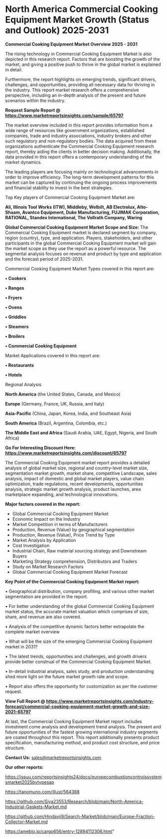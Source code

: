 # North America Commercial Cooking Equipment Market Growth (Status and Outlook) 2025-2031

<Strong> Commercial Cooking Equipment Market Overview 2025 - 2031</strong>

The rising technology in Commercial Cooking Equipment Market is also depicted in this research report. Factors that are boosting the growth of the market, and giving a positive push to thrive in the global market is explained in detail.

Furthermore, the report highlights on emerging trends, significant drivers, challenges, and opportunities, providing all necessary data for thriving in the industry. This report market research offers a comprehensive perspective, including an in-depth analysis of the present and future scenarios within the industry.

<strong>Request Sample Report @ <a href=https://www.marketreportsinsights.com/sample/65797>https://www.marketreportsinsights.com/sample/65797</a></strong>

The market overview included in this report provides information from a wide range of resources like government organizations, established companies, trade and industry associations, industry brokers and other such regulatory and non-regulatory bodies. The data acquired from these organizations authenticate the Commercial Cooking Equipment research report, thereby aiding the clients in better decision making. Additionally, the data provided in this report offers a contemporary understanding of the market dynamics.

The leading players are focusing mainly on technological advancements in order to improve efficiency. The long-term development patterns for this market can be captured by continuing the ongoing process improvements and financial stability to invest in the best strategies.

Top Key players of Commercial Cooking Equipment Market are:

<strong>Ali, Illinois Tool Works (ITW), Middleby, Welbilt, AB Electrolux, Alto-Shaam, Avantco Equipment, Duke Manufacturing, FUJIMAK Corporation, RATIONAL, Standex International, The Vollrath Company, Waring</strong>

<strong><b>Global Commercial Cooking Equipment Market Scope and Size:</b></strong>
The Commercial Cooking Equipment market is declared segment by company, region (country), type, and application. Players, stakeholders, and other participants in the global Commercial Cooking Equipment market will gain the market scope as they use the report as a powerful resource. The segmental analysis focuses on revenue and product by type and application and the forecast period of 2025-2031.

Commercial Cooking Equipment Market Types covered in this report are:

<strong>• Cookers

• Ranges

• Fryers

• Ovens

• Griddles

• Steamers

• Broilers

• Commercial Cooking Equipment</strong>

Market Applications covered in this report are:

<strong>• Restaurants

• Hotels</strong> 

Regional Analysis

<strong>North America</strong> (the United States, Canada, and Mexico)

<strong>Europe</strong> (Germany, France, UK, Russia, and Italy)

<strong>Asia-Pacific</strong> (China, Japan, Korea, India, and Southeast Asia)

<strong>South America</strong> (Brazil, Argentina, Colombia, etc.)

<strong>The Middle East and Africa</strong> (Saudi Arabia, UAE, Egypt, Nigeria, and South Africa)

<strong>Go For Interesting Discount Here: <a href=https://www.marketreportsinsights.com/discount/65797>https://www.marketreportsinsights.com/discount/65797</a></strong>

The Commercial Cooking Equipment market report provides a detailed analysis of global market size, regional and country-level market size, segmentation market growth, market share, competitive Landscape, sales analysis, impact of domestic and global market players, value chain optimization, trade regulations, recent developments, opportunities analysis, strategic market growth analysis, product launches, area marketplace expanding, and technological innovations.

<strong><b>Major factors covered in the report:</b></strong>
<ul>
  <li>Global Commercial Cooking Equipment Market </li>
  <li>Economic Impact on the Industry</li>
  <li>Market Competition in terms of Manufacturers</li>
  <li>Production, Revenue (Value) by geographical segmentation</li>
  <li>Production, Revenue (Value), Price Trend by Type</li>
  <li>Market Analysis by Application</li>
  <li>Cost Investigation</li>
  <li>Industrial Chain, Raw material sourcing strategy and Downstream Buyers</li>
  <li>Marketing Strategy comprehension, Distributors and Traders</li>
  <li>Study on Market Research Factors</li>
  <li>Global Commercial Cooking Equipment Market Forecast</li>
</ul>

<strong><b>Key Point of the Commercial Cooking Equipment Market report:</b></strong>

• Geographical distribution, company profiling, and various other market segmentation are provided in the report.

• For better understanding of the global Commercial Cooking Equipment market status, the accurate market valuation which comprises of size, share, and revenue are also covered.

• Analysis of the competitive dynamic factors better extrapolate the complete market overview

• What will be the size of the emerging Commercial Cooking Equipment market in 2031?

• The latest trends, opportunities and challenges, and growth drivers provide better construal of the Commercial Cooking Equipment Market.

• In-detail industrial analysis, sales study, and production understanding shed more light on the future market growth rate and scope.

• Report also offers the opportunity for customization as per the customer request.

<strong><b>View Full Report @ <a href=https://www.marketreportsinsights.com/industry-forecast/commercial-cooking-equipment-market-growth-and-size-2021-65797>https://www.marketreportsinsights.com/industry-forecast/commercial-cooking-equipment-market-growth-and-size-2021-65797</a></b></strong>


At last, the Commercial Cooking Equipment Market report includes investment come analysis and development trend analysis. The present and future opportunities of the fastest growing international industry segments are coated throughout this report. This report additionally presents product specification, manufacturing method, and product cost structure, and price structure.

<strong>Contact Us:</strong>
sales@marketreportsinsights.com

<strong>Our other reports:</strong>

<a href=https://issuu.com/reportsinsights24/docs/europecombustioncontrolssystemsmarket2025bytypesap>https://issuu.com/reportsinsights24/docs/europecombustioncontrolssystemsmarket2025bytypesap</a>

<a href=https://tanomuno.com/illust/564368>https://tanomuno.com/illust/564368</a>

<a href=https://github.com/Siya23553/Research/blob/main/North-America-Industrial-Gaskets-Market.md>https://github.com/Siya23553/Research/blob/main/North-America-Industrial-Gaskets-Market.md</a>

<a href=https://github.com/Hindavii9/Search-Market/blob/main/Europe-Fraction-Collector-Market.md>https://github.com/Hindavii9/Search-Market/blob/main/Europe-Fraction-Collector-Market.md</a>

<a href=https://ameblo.jp/cargo656/entry-12894112306.html>https://ameblo.jp/cargo656/entry-12894112306.html</a>"
